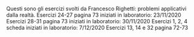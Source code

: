Questi sono gli esercizi svolti da Francesco Righetti: problemi applicativi dalla realtà.
Esercizi 24-27 pagina 73 iniziati in laboratorio: 23/11/2020
Esercizi 28-31 pagina 73 iniziati in laboratorio: 30/11/2020
Esercizi 1, 2, 4 scheda iniziati in laboratorio: 7/12/2020
Esercizi 13, 14 e 32 pagina 72-73

